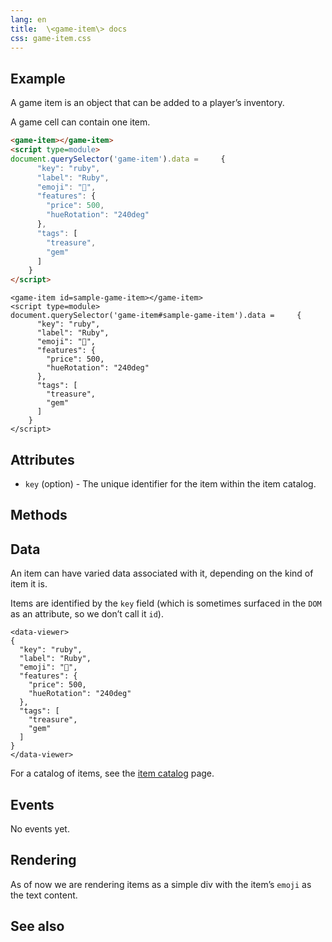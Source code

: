 ```yaml
---
lang: en
title:  \<game-item\> docs
css: game-item.css
---
```


<script type="module">
import {GameItem} from './GameItem.js'
import {DataViewer} from 'https://pathall.net/data-viewer/v2.0.0/DataViewer.js'
window.gameItem = document.querySelector('game-item')
</script>


<main>

## Example

A game item is an object that can be added to a player’s inventory.

A game cell can contain one item.

```html
<game-item></game-item>
<script type=module>
document.querySelector('game-item').data =     {
      "key": "ruby",
      "label": "Ruby",
      "emoji": "💎",
      "features": {
        "price": 500,
        "hueRotation": "240deg"
      },
      "tags": [
        "treasure",
        "gem"
      ]
    }
</script>
```

```{=html}
<game-item id=sample-game-item></game-item>
<script type=module>
document.querySelector('game-item#sample-game-item').data =     {
      "key": "ruby",
      "label": "Ruby",
      "emoji": "💎",
      "features": {
        "price": 500,
        "hueRotation": "240deg"
      },
      "tags": [
        "treasure",
        "gem"
      ]
    }
</script>
```

## Attributes

* `key` (option) - The unique identifier for the item within the item catalog.

## Methods

## Data

An item can have varied data associated with it, depending on the kind of item it is.

Items are identified by the `key` field (which is sometimes surfaced in the `DOM` as an attribute, so we don’t call it `id`). 

```{=html}
<data-viewer>
{
  "key": "ruby",
  "label": "Ruby",
  "emoji": "💎",
  "features": {
    "price": 500,
    "hueRotation": "240deg"
  },
  "tags": [
    "treasure",
    "gem"
  ]
}
</data-viewer>
```

For a catalog of items, see the [item catalog](../../items/item-catalog.html) page.

## Events

No events yet.

## Rendering

As of now we are rendering items as a simple div with the item’s `emoji` as the text content.


## See also

</main>


